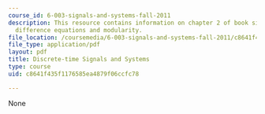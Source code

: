 ```yaml
---
course_id: 6-003-signals-and-systems-fall-2011
description: This resource contains information on chapter 2 of book signals and systems;
  difference equations and modularity.
file_location: /coursemedia/6-003-signals-and-systems-fall-2011/c8641f435f1176585ea4879f06ccfc78_MIT6_003F11_chap2.pdf
file_type: application/pdf
layout: pdf
title: Discrete-time Signals and Systems
type: course
uid: c8641f435f1176585ea4879f06ccfc78

---
```

None